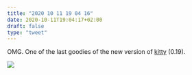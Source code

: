```yaml
---
title: "2020 10 11 19 04 16"
date: 2020-10-11T19:04:17+02:00
draft: false
type: "tweet"
---
```

OMG. One of the last goodies of the new version of [kitty](https://sw.kovidgoyal.net/kitty/) (0.19).

![](/img/2020-10-11-19-04-18.png)
